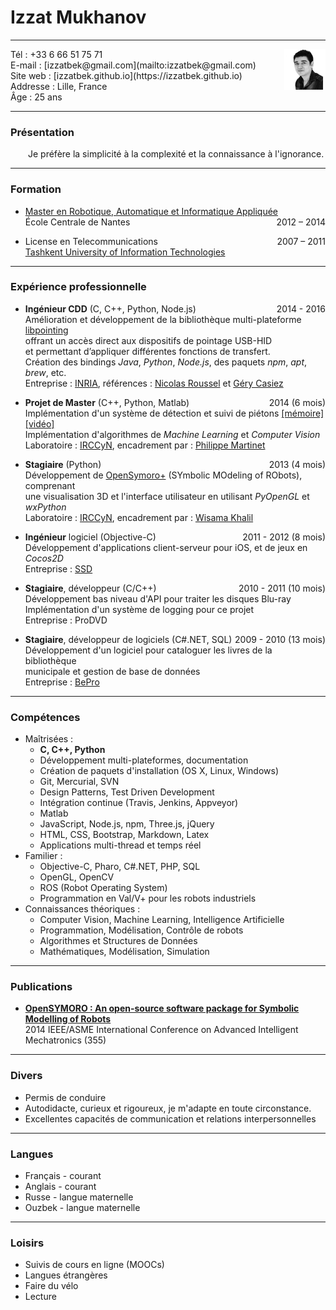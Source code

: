 # Izzat Mukhanov

---

<img src="img/me.png" width="13%" height="auto" align="right">
Tél : +33 6 66 51 75 71<br>
E-mail : [izzatbek@gmail.com](mailto:izzatbek@gmail.com)<br>
Site web : [izzatbek.github.io](https://izzatbek.github.io)<br>
Addresse : Lille, France<br>
Âge : 25 ans

---

### Présentation

<p style="padding-left:2em;">
Je préfère la simplicité à la complexité et la connaissance à l'ignorance.
</p>

---

### Formation

* [Master en Robotique, Automatique et Informatique Appliquée](http://masteraria.irccyn.ec-nantes.fr/index.php/home-fr)
<span style="float:right;">2012 – 2014</span><br>
École Centrale de Nantes

* License en Telecommunications
<span style="float:right;">2007 – 2011</span><br>
[Tashkent University of Information Technologies](http://www.tuit.uz/?lang=en)

---

### Expérience professionnelle

* **Ingénieur CDD** (C, C++, Python, Node.js)
<span style="float:right;">2014 - 2016</span><br>
Amélioration et développement de la bibliothèque multi-plateforme [libpointing](http://libpointing.org)<br>
offrant un accès direct aux dispositifs de pointage USB-HID<br>
et permettant d’appliquer différentes fonctions de transfert.<br>
Création des bindings *Java*, *Python*, *Node.js*, des paquets *npm*, *apt*, *brew*, etc.<br>
Entreprise : [INRIA](http://www.inria.fr/en/), références : 
[Nicolas Roussel](http://interaction.lille.inria.fr/~roussel/)
et
[Géry Casiez](http://cristal.univ-lille.fr/~casiez/)

* **Projet de Master** (C++, Python, Matlab)
<span style="float:right;">2014 (6 mois)</span><br>
Implémentation d'un système de détection et suivi de piétons
[[mémoire]](https://dl.dropboxusercontent.com/u/61610962/thesis.pdf)
[[vidéo]](https://www.youtube.com/watch?v=o-HAwKvbs8c)<br>
Implémentation d'algorithmes de *Machine Learning* et *Computer Vision*<br>
Laboratoire : [IRCCyN](http://www.irccyn.ec-nantes.fr/en/), encadrement par :
[Philippe Martinet](http://www.irccyn.ec-nantes.fr/~martinet/home.html)

* **Stagiaire** (Python) 
<span style="float:right;">2013 (4 mois)</span><br>
Développement de [OpenSymoro+](https://github.com/symoro/symoro) (SYmbolic MOdeling of RObots), comprenant<br>
une visualisation 3D et l'interface utilisateur en utilisant *PyOpenGL* et *wxPython*<br>
Laboratoire : [IRCCyN](http://www.irccyn.ec-nantes.fr/en/), encadrement par :
[Wisama Khalil](https://scholar.google.fr/citations?user=cgizGIoAAAAJ&hl=en)

* **Ingénieur** logiciel (Objective-C)
<span style="float:right;">2011 - 2012 (8 mois)</span><br>
Développement d'applications client-serveur pour iOS, et de jeux en *Cocos2D*<br>
Entreprise : [SSD](http://www.ssdsoftwaresolutions.com)

* **Stagiaire**, développeur (C/C++)
<span style="float:right;">2010 - 2011 (10 mois)</span><br>
Développement bas niveau d'API pour traiter les disques Blu-ray<br>
Implémentation d'un système de logging pour ce projet<br>
Entreprise : ProDVD

* **Stagiaire**, développeur de logiciels (C#.NET, SQL)
<span style="float:right;">2009 - 2010 (13 mois)</span><br>
Développement d'un logiciel pour cataloguer les livres de la bibliothèque <br>municipale et gestion de base de données<br>
Entreprise : [BePro](http://bepro.uz/en/)

<!--<br><br><br><br><br><br>-->

---

### Compétences

* Maîtrisées :
	* **C, C++, Python**
	* Développement multi-plateformes, documentation
	* Création de paquets d'installation (OS X, Linux, Windows)
	* Git, Mercurial, SVN
	* Design Patterns, Test Driven Development
	* Intégration continue (Travis, Jenkins, Appveyor)
	* Matlab
	* JavaScript, Node.js, npm, Three.js, jQuery
	* HTML, CSS, Bootstrap, Markdown, Latex
	* Applications multi-thread et temps réel
* Familier :
	* Objective-C, Pharo, C#.NET, PHP, SQL
	* OpenGL, OpenCV
	* ROS (Robot Operating System)
	* Programmation en Val/V+ pour les robots industriels
* Connaissances théoriques :
	* Computer Vision, Machine Learning, Intelligence Artificielle
	* Programmation, Modélisation, Contrôle de robots
	* Algorithmes et Structures de Données
	* Mathématiques, Modélisation, Simulation

---

### Publications

* **[OpenSYMORO : An open-source software package for Symbolic Modelling of Robots](https://hal.archives-ouvertes.fr/hal-01025919)** <br>
2014 IEEE/ASME International Conference on Advanced Intelligent Mechatronics (355)

---

### Divers

* Permis de conduire
* Autodidacte, curieux et rigoureux, je m'adapte en toute circonstance.
* Excellentes capacités de communication et relations interpersonnelles

---

### Langues

* Français - courant
* Anglais - courant
* Russe - langue maternelle
* Ouzbek - langue maternelle

---

### Loisirs

* Suivis de cours en ligne (MOOCs)
* Langues étrangères
* Faire du vélo
* Lecture
